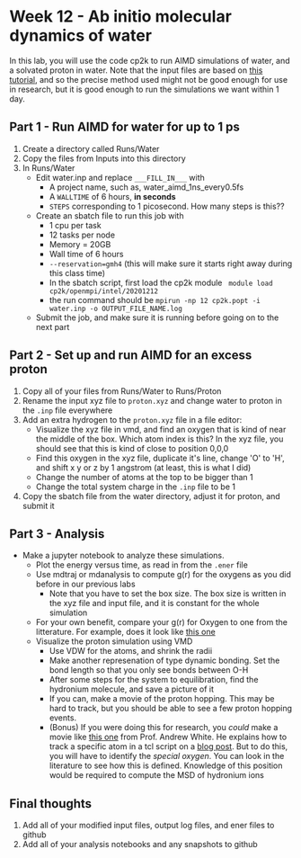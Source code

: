# Week 12 - Ab initio molecular dynamics of water

In this lab, you will use the code cp2k to run AIMD simulations of water, and a solvated proton in water. Note that the input files are based on [this tutorial](https://www.cp2k.org/exercises:2015_pitt:aimd), and so the precise method used might not be good enough for use in research, but it is good enough to run the simulations we want within 1 day. 

## Part 1 - Run AIMD for water for up to 1 ps

1. Create a directory called Runs/Water
2. Copy the files from Inputs into this directory
3. In Runs/Water
	- Edit water.inp and replace `___FILL_IN___` with
		- A project name, such as, water_aimd_1ns_every0.5fs
		- A `WALLTIME` of 6 hours, **in seconds**
		- `STEPS` corresponding to 1 picosecond. How many steps is this??
	- Create an sbatch file to run this job with
		- 1 cpu per task
		- 12 tasks per node
		- Memory = 20GB
		- Wall time of 6 hours
		- `--reservation=gmh4` (this will make sure it starts right away during this class time)
		- In the sbatch script, first load the cp2k module ` module load cp2k/openmpi/intel/20201212`
		- the run command should be `mpirun -np 12 cp2k.popt -i water.inp -o OUTPUT_FILE_NAME.log`
	- Submit the job, and make sure it is running before going on to the next part 

## Part 2 - Set up and run AIMD for an excess proton

1. Copy all of your files from Runs/Water to Runs/Proton
2. Rename the input xyz file to `proton.xyz` and change water to proton in the `.inp` file everywhere
3. Add an extra hydrogen to the `proton.xyz` file in a file editor:
	- Visualize the xyz file in vmd, and find an oxygen that is kind of near the middle of the box. Which atom index is this? In the xyz file, you should see that this is kind of close to position 0,0,0
	- Find this oxygen in the xyz file, duplicate it's line, change 'O' to 'H', and shift x y or z by 1 angstrom (at least, this is what I did)
	- Change the number of atoms at the top to be bigger than 1
	- Change the total system charge in the `.inp` file to be 1
4. Copy the sbatch file from the water directory, adjust it for proton, and submit it

## Part 3 - Analysis

- Make a jupyter notebook to analyze these simulations. 
	- Plot the energy versus time, as read in from the `.ener` file
	- Use mdtraj or mdanalysis to compute g(r) for the oxygens as you did before in our previous labs
		- Note that you have to set the box size. The box size is written in the xyz file and input file, and it is constant for the whole simulation
	- For your own benefit, compare your g(r) for Oxygen to one from the litterature. For example, does it look like [this one](https://aip.scitation.org/na101/home/literatum/publisher/aip/journals/content/jcp/2016/jcp.2016.145.issue-19/1.4967719/20161117/images/large/1.4967719.figures.online.f12.jpeg)
	- Visualize the proton simulation using VMD
		- Use VDW for the atoms, and shrink the radii
		- Make another represenation of type dynamic bonding. Set the bond length so that you only see bonds between O-H
		- After some steps for the system to equilibration, find the hydronium molecule, and save a picture of it
		- If you can, make a movie of the proton hopping. This may be hard to track, but you should be able to see a few proton hopping events.
		- (Bonus) If you were doing this for research, you *could* make a movie like [this one](https://youtu.be/7de68dos3qY) from Prof. Andrew White. He explains how to track a specific atom in a tcl script on a [blog post](https://thewhitelab.org/blog/graphics/2020/03/08/vmd-movie-scripts/). But to do this, you will have to identify the *special oxygen*. You can look in the literature to see how this is defined. Knowledge of this position would be required to compute the MSD of hydronium ions

## Final thoughts
1. Add all of your modified input files, output log files, and ener files to github
2. Add all of your analysis notebooks and any snapshots to github


